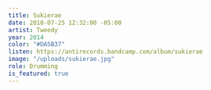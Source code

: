 ```yaml
---
title: Sukierae
date: 2018-07-25 12:32:00 -05:00
artist: Tweedy
year: 2014
color: "#DA5B37"
listen: https://antirecords.bandcamp.com/album/sukierae
image: "/uploads/sukierae.jpg"
role: Drumming
is_featured: true
---
```


